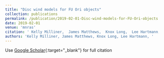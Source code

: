 ```yaml
---
title: "Disc wind models for FU Ori objects"
collection: publications
permalink: /publication/2019-02-01-Disc-wind-models-for-FU-Ori-objects
date: 2019-02-01
venue: 'mnras'
citation: ' Kelly Milliner,  James Matthews,  Knox Long,  Lee Hartmann, &quot;Disc wind models for FU Ori objects.&quot; mnras, 2019.'
authors: 'Kelly Milliner, James Matthews, Knox Long, Lee Hartmann, '
---
```

Use [Google Scholar](https://scholar.google.com/scholar?q=Disc+wind+models+for+FU+Ori+objects){:target="_blank"} for full citation